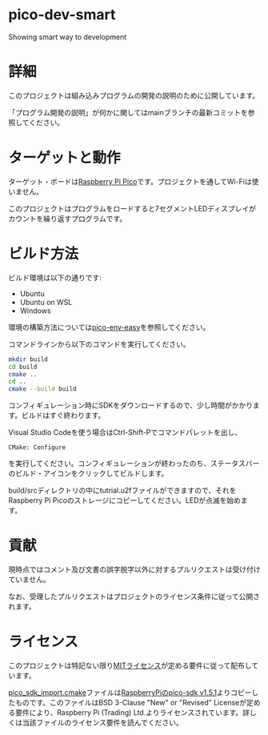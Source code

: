 # pico-dev-smart
Showing smart way to development

# 詳細
このプロジェクトは組み込みプログラムの開発の説明のために公開しています。

「プログラム開発の説明」が何かに関してはmainブランチの最新コミットを参照してください。

# ターゲットと動作
ターゲット・ボードは[Raspberry Pi Pico](https://www.raspberrypi.com/products/raspberry-pi-pico/)です。プロジェクトを通してWi-Fiは使いません。

このプロジェクトはプログラムをロードすると7セグメントLEDディスプレイがカウントを繰り返すプログラムです。

# ビルド方法
ビルド環境は以下の通りです:
- Ubuntu 
- Ubuntu on WSL
- Windows

環境の構築方法については[pico-env-easy](https://github.com/suikan4github/pico-env-easy)を参照してください。

コマンドラインから以下のコマンドを実行してください。
```bash
mkdir build
cd build
cmake ..
cd ..
cmake --build build
```
コンフィギュレーション時にSDKをダウンロードするので、少し時間がかかります。ビルドはすぐ終わります。

Visual Studio Codeを使う場合はCtrl-Shift-Pでコマンドパレットを出し、
```
CMake: Configure
```
を実行してください。コンフィギュレーションが終わったのち、ステータスバーのビルド・アイコンをクリックしてビルドします。

build/srcディレクトリの中にtutrial.u2fファイルができますので、それをRaspberry Pi Picoのストレージにコピーしてください。LEDが点滅を始めます。


# 貢献
現時点ではコメント及び文書の誤字脱字以外に対するプルリクエストは受け付けていません。

なお、受理したプルリクエストはプロジェクトのライセンス条件に従って公開されます。

# ライセンス

このプロジェクトは特記ない限り[MITライセンス](LICENSE)が定める要件に従って配布しています。

[pico_sdk_import.cmake](pico_sdk_import.cmake)ファイルは[RaspberryPiのpico-sdk v1.5.1](https://github.com/raspberrypi/pico-sdk/blob/1.5.1/external/pico_sdk_import.cmake)よりコピーしたものです。このファイルはBSD 3-Clause "New" or "Revised" Licenseが定める要件により、Raspberry Pi (Trading) Ltd.よりライセンスされています。詳しくは当該ファイルのライセンス要件を読んでください。